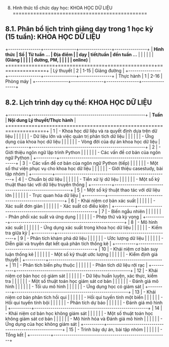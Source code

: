8. Hình thức tổ chức dạy học: KHOA HỌC DỮ LIỆU
==============================================

8.1. Phân bổ lịch trình giảng dạy trong 1 học kỳ (15 tuần): KHOA HỌC DỮ LIỆU
----------------------------------------------------------------------------

+----------------+----------------+----------------+----------------+
| **Hình thức    | **Số           | **Từ tuần ...  | **Địa điểm**   |
| dạy**          | tiết/tuần**    | đến tuần ...** |                |
|                |                |                | **(Giảng       |
|                |                |                | đường, PM,     |
|                |                |                | online)**      |
+================+================+================+================+
| Lý thuyết      | 2              | 1-15           | Giảng đường    |
+----------------+----------------+----------------+----------------+
| Thực hành      | 1              | 2-16           | Phòng máy      |
+----------------+----------------+----------------+----------------+

8.2. Lịch trình dạy cụ thể: KHOA HỌC DỮ LIỆU
--------------------------------------------

+----------+--------------------------------------------------------+
| **Tuần** | **Nội dung Lý thuyết/Thực hành**                       |
+==========+========================================================+
| 1        | -   Khoa học dữ liệu và ra quyết định dựa trên dữ liệu |
|          |                                                        |
|          | -   Dữ liệu lớn và việc quản trị phân tích dữ liệu     |
|          |                                                        |
|          | -   Ứng dụng của khoa học dữ liệu                      |
|          |                                                        |
|          | -   Vòng đời của dự án khoa học dữ liệu                |
+----------+--------------------------------------------------------+
| 2        | -   Giới thiệu ngôn ngữ lập trình Python               |
|          |                                                        |
|          | -   Các vấn đề cơ bản của ngôn ngữ Python              |
+----------+--------------------------------------------------------+
| 3        | -   Các vấn đề cơ bản của ngôn ngữ Python (tiếp)       |
|          |                                                        |
|          | -   Một số thư viện phục vụ cho khoa học dữ liệu       |
|          |                                                        |
|          | -   Giới thiệu casestudy, bài tập nhóm                 |
+----------+--------------------------------------------------------+
| 4        | -   Chuẩn bị dữ liệu                                   |
|          |                                                        |
|          | -   Tiển xử lý dữ liệu                                 |
|          |                                                        |
|          | -   Một số kỹ thuật thao tác với dữ liệu truyền thống  |
+----------+--------------------------------------------------------+
| 5        | -   Một số kỹ thuật thao tác với dữ liệu lớn           |
|          |                                                        |
|          | -   Trực quan hóa dữ liệu                              |
+----------+--------------------------------------------------------+
| 6        | -   Khái niệm cơ bản xác suất                          |
|          |                                                        |
|          | -   Xác suất đơn giản                                  |
|          |                                                        |
|          | -   Xác suất có điều kiện                              |
+----------+--------------------------------------------------------+
| 7        | -   Biến ngẫu nhiên                                    |
|          |                                                        |
|          | -   Phân phối xác suất và ứng dụng                     |
|          |                                                        |
|          | -   Phép thử và kỳ vọng                                |
+----------+--------------------------------------------------------+
| 8        | -   Mô hình xác suất                                   |
|          |                                                        |
|          | -   Ứng dụng xác suất trong khoa học dữ liệu           |
|          |                                                        |
|          | -   Kiểm tra giữa kỳ                                   |
+----------+--------------------------------------------------------+
| 9        | -   Phân tích khám phá dữ liệu                         |
|          |                                                        |
|          | -   Ước lượng dữ liệu                                  |
|          |                                                        |
|          | -   Diễn giải và truyền đạt kết quả phân tích thống kê |
+----------+--------------------------------------------------------+
| 10       | -   Khái niệm cơ bản suy luận thống kê                 |
|          |                                                        |
|          | -   Một số kỹ thuật ước lượng                          |
|          |                                                        |
|          | -   Kiểm định giả thuyết                               |
+----------+--------------------------------------------------------+
| 11       | -   Phân tích biến phụ thuộc                           |
|          |                                                        |
|          | -   Phân tích dữ liệu rởi rạc                          |
+----------+--------------------------------------------------------+
| 12       | -   Khái niệm cơ bản học có giám sát                   |
|          |                                                        |
|          | -   Dữ liệu huấn luyện, xác thực, kiểm tra             |
|          |                                                        |
|          | -   Một số thuật toán học giám sát cơ bản              |
|          |                                                        |
|          | -   Đánh giá mô hình                                   |
|          |                                                        |
|          | -   Tối ưu mô hình                                     |
|          |                                                        |
|          | -   Ứng dụng học có giám sát                           |
+----------+--------------------------------------------------------+
| 13       | -   Khái niệm cơ bản phân tích hồi qui                 |
|          |                                                        |
|          | -   Hồi qui tuyến tính một biến                        |
|          |                                                        |
|          | -   Hồi qui tuyến tính bội                             |
|          |                                                        |
|          | -   Phân tích dự báo                                   |
|          |                                                        |
|          | -   Đánh giá mô hình                                   |
+----------+--------------------------------------------------------+
| 14       | -   Khái niệm cơ bản học không giám sát                |
|          |                                                        |
|          | -   Một số thuật toán học không giám sát cơ bản        |
|          |                                                        |
|          | -   Mô hình hóa và Đánh giá mô hình                    |
|          |                                                        |
|          | -   Ứng dụng của học không giám sát                    |
+----------+--------------------------------------------------------+
| 15       | -   Trình bày dự án, bài tập nhóm                      |
|          |                                                        |
|          | -   Tổng kết                                           |
+----------+--------------------------------------------------------+

